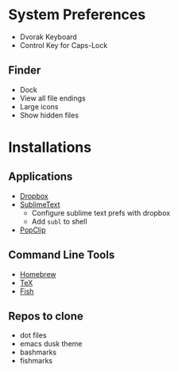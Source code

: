 # System Preferences

- Dvorak Keyboard
- Control Key for Caps-Lock

## Finder

- Dock
- View all file endings
- Large icons
- Show hidden files

# Installations

## Applications

- [Dropbox](http://dropbox.com)
- [SublimeText](http://sublimetext.com)
  - Configure sublime text prefs with dropbox
  - Add `subl` to shell
- [PopClip]()

## Command Line Tools

- [Homebrew](http://brew.sh)
- [TeX]()
- [Fish](http://fishshell.com)

## Repos to clone

  - dot files
  - emacs dusk theme
  - bashmarks
  - fishmarks
